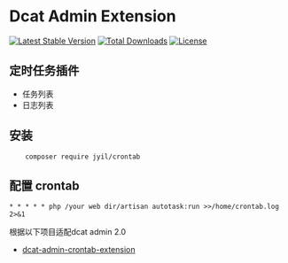 # Dcat Admin Extension

[![Latest Stable Version](http://poser.pugx.org/jyil/crontab/v)](https://packagist.org/packages/jyil/crontab)
[![Total Downloads](http://poser.pugx.org/jyil/crontab/downloads)](https://packagist.org/packages/jyil/crontab)
[![License](http://poser.pugx.org/jyil/crontab/license)](https://packagist.org/packages/jyil/crontab)

## 定时任务插件

* 任务列表
* 日志列表

## 安装

```
    composer require jyil/crontab
```

## 配置 crontab

    * * * * * php /your web dir/artisan autotask:run >>/home/crontab.log 2>&1

根据以下项目适配dcat admin 2.0

* [dcat-admin-crontab-extension]([dcat-admin-crontab-extension](https://github.com/ArrowJustDoIt/dcat-admin-crontab-extension))
